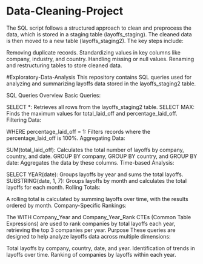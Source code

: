 # Data-Cleaning-Project
The SQL script follows a structured approach to clean and preprocess the data, which is stored in a staging table (layoffs_staging). The cleaned data is then moved to a new table (layoffs_staging2). The key steps include:

Removing duplicate records.
Standardizing values in key columns like company, industry, and country.
Handling missing or null values.
Renaming and restructuring tables to store cleaned data.


#Exploratory-Data-Analysis
This repository contains SQL queries used for analyzing and summarizing layoffs data stored in the layoffs_staging2 table.

SQL Queries Overview
Basic Queries:

SELECT *: Retrieves all rows from the layoffs_staging2 table.
SELECT MAX: Finds the maximum values for total_laid_off and percentage_laid_off.
Filtering Data:

WHERE percentage_laid_off = 1: Filters records where the percentage_laid_off is 100%.
Aggregating Data:

SUM(total_laid_off): Calculates the total number of layoffs by company, country, and date.
GROUP BY company, GROUP BY country, and GROUP BY date: Aggregates the data by these columns.
Time-based Analysis:

SELECT YEAR(date): Groups layoffs by year and sums the total layoffs.
SUBSTRING(date, 1, 7): Groups layoffs by month and calculates the total layoffs for each month.
Rolling Totals:

A rolling total is calculated by summing layoffs over time, with the results ordered by month.
Company-Specific Rankings:

The WITH Company_Year and Company_Year_Rank CTEs (Common Table Expressions) are used to rank companies by total layoffs each year, retrieving the top 3 companies per year.
Purpose
These queries are designed to help analyze layoffs data across multiple dimensions:

Total layoffs by company, country, date, and year.
Identification of trends in layoffs over time.
Ranking of companies by layoffs within each year.
